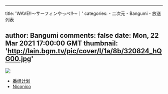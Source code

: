 
---
title: 'WAVE!!～サーフィンやっぺ!!～｜'
categories: 
    - 二次元
    - Bangumi
    - 放送列表

author: Bangumi
comments: false
date: Mon, 22 Mar 2021 17:00:00 GMT
thumbnail: 'http://lain.bgm.tv/pic/cover/l/1a/8b/320824_hQG00.jpg'
---

<div>   
<img src="http://lain.bgm.tv/pic/cover/l/1a/8b/320824_hQG00.jpg" referrerpolicy="no-referrer"><ul><li><a href="https://bangumi.tv/subject/320824">番组计划</a></li><li><a href="https://ch.nicovideo.jp/wave-anime">Niconico</a></li></ul>  
</div>
            